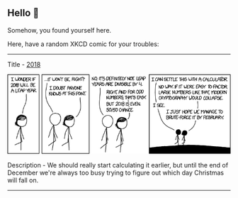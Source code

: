 ## Hello 👀

Somehow, you found yourself here.

Here, have a random XKCD comic for your troubles:

-----------------------------------

Title - [2018](https://xkcd.com/1935)

![2018](./random_comic.png)

Description - We should really start calculating it earlier, but until the end of December we're always too busy trying to figure out which day Christmas will fall on.

-----------------------------------